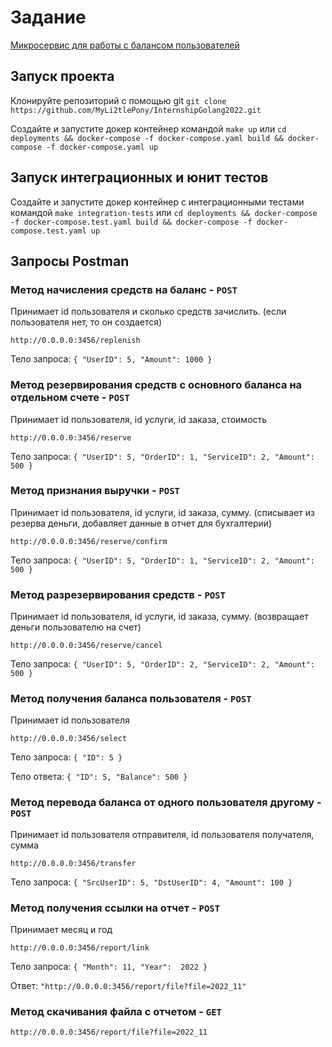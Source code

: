 # Задание
[Микросервис для работы с балансом пользователей](docs/TASK.md)

## Запуск проекта
Клонируйте репозиторий с помощью git `git clone https://github.com/MyLi2tlePony/InternshipGolang2022.git`

Создайте и запустите докер контейнер командой `make up` или `cd deployments && docker-compose -f docker-compose.yaml build && docker-compose -f docker-compose.yaml up`

## Запуск интеграционных и юнит тестов   
Создайте и запустите докер контейнер с интеграционными тестами командой `make integration-tests` или `cd deployments && docker-compose -f docker-compose.test.yaml build && docker-compose -f docker-compose.test.yaml up`

## Запросы Postman
### Метод начисления средств на баланс - `POST`
Принимает id пользователя и сколько средств зачислить. (если пользователя нет, то он создается)

`http://0.0.0.0:3456/replenish`

Тело запроса:
`
    {
        "UserID": 5,
        "Amount": 1000
    }
`

### Метод резервирования средств с основного баланса на отдельном счете - `POST`
Принимает id пользователя, id услуги, id заказа, стоимость

`http://0.0.0.0:3456/reserve`

Тело запроса:
`
{
    "UserID": 5,
    "OrderID": 1,
    "ServiceID": 2,
    "Amount": 500
}
`

### Метод признания выручки - `POST`
Принимает id пользователя, id услуги, id заказа, сумму. (списывает из резерва деньги, добавляет данные в отчет для бухгалтерии)

`http://0.0.0.0:3456/reserve/confirm`

Тело запроса:
`
{
    "UserID": 5,
    "OrderID": 1,
    "ServiceID": 2,
    "Amount": 500
}
`

### Метод разрезервирования средств - `POST`
Принимает id пользователя, id услуги, id заказа, сумму. (возвращает деньги пользователю на счет)

`http://0.0.0.0:3456/reserve/cancel`

Тело запроса:
`
{
    "UserID": 5,
    "OrderID": 2,
    "ServiceID": 2,
    "Amount": 500
}
`

### Метод получения баланса пользователя - `POST`
Принимает id пользователя

`http://0.0.0.0:3456/select`

Тело запроса:
`{
    "ID": 5
}`

Тело ответа:
`{
    "ID": 5,
    "Balance": 500
}`

### Метод перевода баланса от одного пользователя другому - `POST`
Принимает id пользователя отправителя, id пользователя получателя, сумма

`http://0.0.0.0:3456/transfer`

Тело запроса:
`{
"SrcUserID": 5,
"DstUserID": 4,
"Amount": 100
}`

### Метод получения ссылки на отчет - `POST`
Принимает месяц и год

`http://0.0.0.0:3456/report/link`

Тело запроса:
`{
"Month": 11,
"Year":  2022
}`

Ответ:
`"http://0.0.0.0:3456/report/file?file=2022_11"`

### Метод скачивания файла с отчетом - `GET`

`http://0.0.0.0:3456/report/file?file=2022_11`
